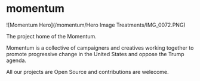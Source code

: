 # momentum
![Momentum Hero](/momentum/Hero Image Treatments/IMG_0072.PNG)

The project home of the Momentum.

Momentum is a collective of campaigners and creatives working together to promote progressive change in the United States and oppose the Trump agenda.

All our projects are Open Source and contributions are welecome.
